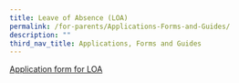 ```yaml
---
title: Leave of Absence (LOA)
permalink: /for-parents/Applications-Forms-and-Guides/
description: ""
third_nav_title: Applications, Forms and Guides
---
```

[Application form for LOA](https://form.gov.sg/60c14e655259b6001101c41f)